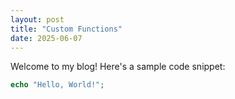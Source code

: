 ```yaml
---
layout: post
title: "Custom Functions"
date: 2025-06-07
---
```

Welcome to my blog! Here's a sample code snippet:

```php
echo "Hello, World!";
